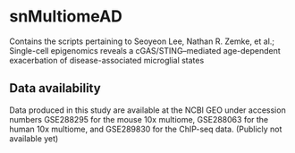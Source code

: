 # snMultiomeAD

Contains the scripts pertaining to Seoyeon Lee, Nathan R. Zemke, et al.; Single-cell epigenomics reveals a cGAS/STING–mediated age-dependent exacerbation of disease-associated microglial states

## Data availability

Data produced in this study are available at the NCBI GEO under accession numbers GSE288295 for the mouse 10x multiome, GSE288063 for the human 10x multiome, and GSE289830 for the ChIP-seq data. (Publicly not available yet)
